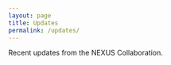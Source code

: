 ```yaml
---
layout: page
title: Updates
permalink: /updates/
---
```


Recent updates from the NEXUS Collaboration.

